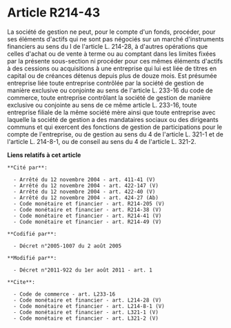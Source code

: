 # Article R214-43

La société de gestion ne peut, pour le compte d'un fonds, procéder, pour ses éléments d'actifs qui ne sont pas négociés sur
un marché d'instruments financiers au sens du I de l'article L. 214-28, à d'autres opérations que celles d'achat ou de vente
à terme ou au comptant dans les limites fixées par la présente sous-section ni procéder pour ces mêmes éléments d'actifs à
des cessions ou acquisitions à une entreprise qui lui est liée de titres en capital ou de créances détenus depuis plus de
douze mois. Est présumée entreprise liée toute entreprise contrôlée par la société de gestion de manière exclusive ou
conjointe au sens de l'article L. 233-16 du code de commerce, toute entreprise contrôlant la société de gestion de manière
exclusive ou conjointe au sens de ce même article L. 233-16, toute entreprise filiale de la même société mère ainsi que toute
entreprise avec laquelle la société de gestion a des mandataires sociaux ou des dirigeants communs et qui exercent des
fonctions de gestion de participations pour le compte de l'entreprise, ou de gestion au sens du 4 de l'article L. 321-1 et de
l'article L. 214-8-1, ou de conseil au sens du 4 de l'article L. 321-2.

**Liens relatifs à cet article**

	**Cité par**:

	  - Arrêté du 12 novembre 2004 - art. 411-41 (V)
	  - Arrêté du 12 novembre 2004 - art. 422-147 (V)
	  - Arrêté du 12 novembre 2004 - art. 422-40 (V)
	  - Arrêté du 12 novembre 2004 - art. 424-27 (Ab)
	  - Code monétaire et financier - art. R214-205 (V)
	  - Code monétaire et financier - art. R214-38 (V)
	  - Code monétaire et financier - art. R214-41 (V)
	  - Code monétaire et financier - art. R214-49 (V)

	**Codifié par**:

	  - Décret n°2005-1007 du 2 août 2005

	**Modifié par**:

	  - Décret n°2011-922 du 1er août 2011 - art. 1

	**Cite**:

	  - Code de commerce - art. L233-16
	  - Code monétaire et financier - art. L214-28 (V)
	  - Code monétaire et financier - art. L214-8-1 (V)
	  - Code monétaire et financier - art. L321-1 (V)
	  - Code monétaire et financier - art. L321-2 (V)

